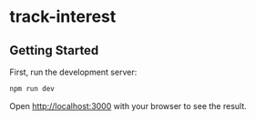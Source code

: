 # track-interest

## Getting Started

First, run the development server:

```bash
npm run dev
```

Open [http://localhost:3000](http://localhost:3000) with your browser to see the result.
